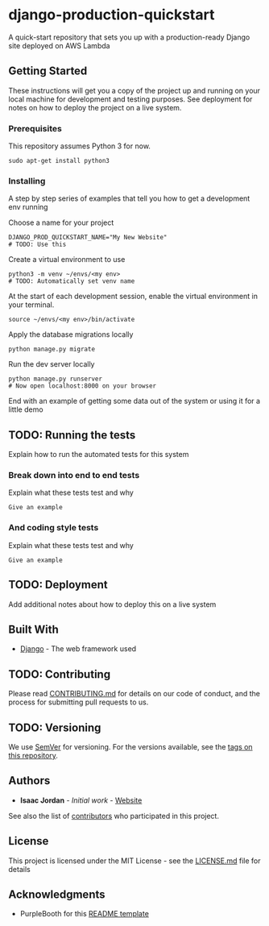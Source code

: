# django-production-quickstart
A quick-start repository that sets you up with a production-ready Django site deployed on AWS Lambda

## Getting Started

These instructions will get you a copy of the project up and running on your local machine for development and testing purposes. See deployment for notes on how to deploy the project on a live system.

### Prerequisites

This repository assumes Python 3 for now.
```
sudo apt-get install python3
```

### Installing

A step by step series of examples that tell you how to get a development env running

Choose a name for your project

```
DJANGO_PROD_QUICKSTART_NAME="My New Website"
# TODO: Use this
```

Create a virtual environment to use

```
python3 -m venv ~/envs/<my env>
# TODO: Automatically set venv name
```

At the start of each development session, enable the virtual environment in your terminal.

```
source ~/envs/<my env>/bin/activate
```

Apply the database migrations locally

```
python manage.py migrate
```

Run the dev server locally

```
python manage.py runserver
# Now open localhost:8000 on your browser
```

End with an example of getting some data out of the system or using it for a little demo

## TODO: Running the tests

Explain how to run the automated tests for this system

### Break down into end to end tests

Explain what these tests test and why

```
Give an example
```

### And coding style tests

Explain what these tests test and why

```
Give an example
```

## TODO: Deployment

Add additional notes about how to deploy this on a live system

## Built With

* [Django](https://www.djangoproject.com) - The web framework used

## TODO: Contributing

Please read [CONTRIBUTING.md](https://gist.github.com/PurpleBooth/b24679402957c63ec426) for details on our code of conduct, and the process for submitting pull requests to us.

## TODO: Versioning

We use [SemVer](http://semver.org/) for versioning. For the versions available, see the [tags on this repository](https://github.com/your/project/tags). 

## Authors

* **Isaac Jordan** - *Initial work* - [Website](https://isaacjordan.me/)

See also the list of [contributors](https://github.com/Sheepzez/django-production-quickstart/graphs/contributors) who participated in this project.

## License

This project is licensed under the MIT License - see the [LICENSE.md](LICENSE.md) file for details

## Acknowledgments

* PurpleBooth for this [README template](https://gist.github.com/PurpleBooth/109311bb0361f32d87a2)
